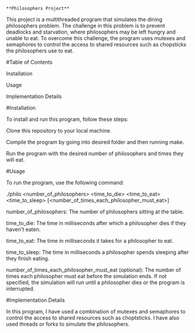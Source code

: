     **Philosophers Project**


This project is a multithreaded program that simulates the dining philosophers problem. The challenge in this problem is to prevent deadlocks and starvation, where philosophers may be left hungry and unable to eat. To overcome this challenge, the program uses mutexes and semaphores to control the access to shared resources such as chopsticks the philosophers use to eat.


#Table of Contents

Installation

Usage

Implementation Details


#Installation

To install and run this program, follow these steps:

Clone this repository to your local machine.

Compile the program by going into desired folder and then running make.

Run the program with the desired number of philosophers and times they will eat.


#Usage

To run the program, use the following command:

./philo <number_of_philosophers> <time_to_die> <time_to_eat> <time_to_sleep> [<number_of_times_each_philosopher_must_eat>]

number_of_philosophers: The number of philosophers sitting at the table.

time_to_die: The time in milliseconds after which a philosopher dies if they haven't eaten.

time_to_eat: The time in milliseconds it takes for a philosopher to eat.

time_to_sleep: The time in milliseconds a philosopher spends sleeping after they finish eating.

number_of_times_each_philosopher_must_eat (optional): The number of times each philosopher must eat before the simulation ends. If not specified, the simulation will run until a philosopher dies or the program is interrupted.


#Implementation Details

In this program, I have used a combination of mutexes and semaphores to control the access to shared resources such as choptsticks. I have also used threads or forks to simulate the philosophers.

